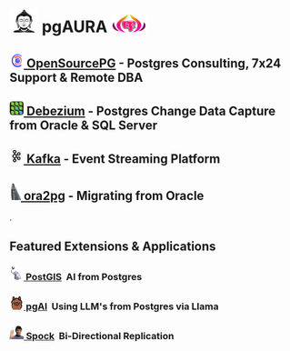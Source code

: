  

# <img height=40 width=50 src=img/budha.jpg> pgAURA <img height=32 width=64 src=img/pgaura.png>

## [<img height=25 width=25 src=img/osdb.jpg>&nbsp;OpenSourcePG](https://opensource-db.com) - Postgres Consulting, 7x24 Support & Remote DBA
## [<img height=25 width=25 src=img/debezium.jpg>&nbsp;Debezium](https://debezium.io) - Postgres Change Data Capture from Oracle & SQL Server
## [<img height=25 width=25 src=img/kafka.jpg>&nbsp;Kafka](https://kafka.apache.org) - Event Streaming Platform
## [<img height=30 width=20 src=img/oracle-racing.png>&nbsp;ora2pg](https://github.com/ora2pg/ora2pg) - Migrating from Oracle
.
## Featured Extensions & Applications
### [<img height=25 width25 src=img/postgis.jpg>&nbsp;PostGIS](https://github.com/timescaledb/pgai)&nbsp;&nbsp;AI from Postgres
### [<img height=25 width25 src=img/pgai.jpg>&nbsp;pgAI](https://github.com/timescaledb/pgai)&nbsp;&nbsp;Using LLM's from Postgres via Llama
### [<img height=25 width25 src=img/spock.jpg>&nbsp;Spock](https://github.com/pgedge/spock)&nbsp;&nbsp;Bi-Directional Replication

